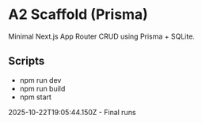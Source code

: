 # A2 Scaffold (Prisma)

Minimal Next.js App Router CRUD using Prisma + SQLite.

## Scripts
- npm run dev
- npm run build
- npm start

2025-10-22T19:05:44.150Z - Final runs

